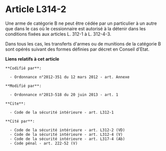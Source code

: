 # Article L314-2

Une arme de catégorie B ne peut être cédée par un particulier à un autre que dans le cas où le cessionnaire est autorisé à la
détenir dans les conditions fixées aux articles L. 312-1 à L. 312-4-3. 

Dans tous les cas, les transferts d'armes ou de munitions de la catégorie B sont opérés suivant des formes définies par
décret en Conseil d'Etat.

**Liens relatifs à cet article**

	**Codifié par**:

	  - Ordonnance n°2012-351 du 12 mars 2012 - art. Annexe

	**Modifié par**:

	  - Ordonnance n°2013-518 du 20 juin 2013 - art. 1

	**Cite**:

	  - Code de la sécurité intérieure - art. L312-1

	**Cité par**:

	  - Code de la sécurité intérieure - art. L312-2 (VD)
	  - Code de la sécurité intérieure - art. L312-4 (V)
	  - Code de la sécurité intérieure - art. L317-4 (Ab)
	  - Code pénal - art. 222-52 (V)
